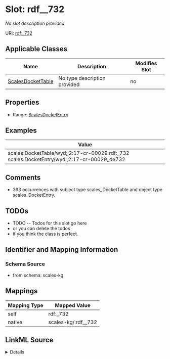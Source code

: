 

# Slot: rdf__732


_No slot description provided_





URI: [rdf:_732](http://www.w3.org/1999/02/22-rdf-syntax-ns#_732)



<!-- no inheritance hierarchy -->





## Applicable Classes

| Name | Description | Modifies Slot |
| --- | --- | --- |
| [ScalesDocketTable](../classes/ScalesDocketTable.md) | No type description provided |  no  |







## Properties

* Range: [ScalesDocketEntry](../classes/ScalesDocketEntry.md)






## Examples

| Value |
| --- |
| scales:DocketTable/wyd;;2:17-cr-00029 rdf:_732 scales:DocketEntry/wyd;;2:17-cr-00029_de732 |

## Comments

* 393 occurrences with subject type scales_DocketTable and object type scales_DocketEntry.

## TODOs

* TODO -- Todos for this slot go here
* or you can delete the todos
* if you think the class is perfect.

## Identifier and Mapping Information







### Schema Source


* from schema: scales-kg




## Mappings

| Mapping Type | Mapped Value |
| ---  | ---  |
| self | rdf:_732 |
| native | scales-kg/:rdf__732 |




## LinkML Source

<details>
```yaml
name: rdf__732
description: No slot description provided
todos:
- TODO -- Todos for this slot go here
- or you can delete the todos
- if you think the class is perfect.
comments:
- 393 occurrences with subject type scales_DocketTable and object type scales_DocketEntry.
examples:
- value: scales:DocketTable/wyd;;2:17-cr-00029 rdf:_732 scales:DocketEntry/wyd;;2:17-cr-00029_de732
from_schema: scales-kg
rank: 1000
slot_uri: rdf:_732
alias: rdf__732
domain_of:
- scales_DocketTable
range: scales_DocketEntry

```
</details>